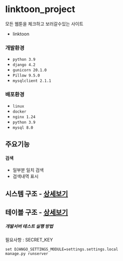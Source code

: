 # linktoon_project

모든 웹툰을 체크하고 보러갈수있는 사이트

- <a>linktoon</a>

### 개발환경

- `python 3.9`
- `django 4.2`
- `gunicorn 20.1.0`
- `Pillow 9.5.0`
- `mysqlclient 2.1.1`

### 배포환경

- `linux`
- `docker`
- `nginx 1.24`
- `python 3.9`
- `mysql 8.0`

## 주요기능

#### 검색

- 일부분 일치 검색
- 검색내역 표시

<!-- #### 회원가입,로그인

- 이메일 중복 체크
- 이메일 찾기
- PW 찾기
- PW 암호화
- DB값 검증

#### 관리자페이지

- 웹툰 CRUD -->

## 시스템 구조 - <a href="https://user-images.githubusercontent.com/86402585/233840373-9c5df1b3-482b-42c0-ab87-ccc187da69e5.jpg">상세보기</a>

## 테이블 구조 - <a href="https://user-images.githubusercontent.com/86402585/233840269-8d9afd1f-90a7-44fa-a5a8-1e4b814460fb.jpg">상세보기</a>

##### 개발서버 테스트 실행 방법

필요사항 : SECRET_KEY

```
set DJANGO_SETTINGS_MODULE=settings.settings.local
manage.py runserver
```

